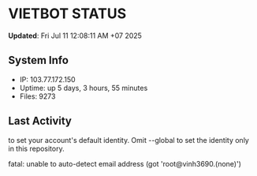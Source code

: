# VIETBOT STATUS
**Updated**: Fri Jul 11 12:08:11 AM +07 2025

## System Info
- IP: 103.77.172.150
- Uptime: up 5 days, 3 hours, 55 minutes
- Files: 9273

## Last Activity

to set your account's default identity.
Omit --global to set the identity only in this repository.

fatal: unable to auto-detect email address (got 'root@vinh3690.(none)')
